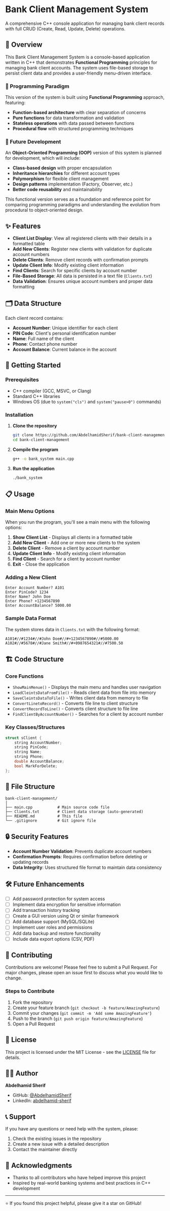 # Bank Client Management System

A comprehensive C++ console application for managing bank client records with full CRUD (Create, Read, Update, Delete) operations.

## 🏦 Overview

This Bank Client Management System is a console-based application written in C++ that demonstrates **Functional Programming** principles for managing bank client accounts. The system uses file-based storage to persist client data and provides a user-friendly menu-driven interface.

### 🎯 Programming Paradigm

This version of the system is built using **Functional Programming** approach, featuring:
- **Function-based architecture** with clear separation of concerns
- **Pure functions** for data transformation and validation
- **Stateless operations** with data passed between functions
- **Procedural flow** with structured programming techniques

### 🔄 Future Development

An **Object-Oriented Programming (OOP)** version of this system is planned for development, which will include:
- **Class-based design** with proper encapsulation
- **Inheritance hierarchies** for different account types
- **Polymorphism** for flexible client management
- **Design patterns** implementation (Factory, Observer, etc.)
- **Better code reusability** and maintainability

This functional version serves as a foundation and reference point for comparing programming paradigms and understanding the evolution from procedural to object-oriented design.

## ✨ Features

- **Client List Display**: View all registered clients with their details in a formatted table
- **Add New Clients**: Register new clients with validation for duplicate account numbers
- **Delete Clients**: Remove client records with confirmation prompts
- **Update Client Info**: Modify existing client information
- **Find Clients**: Search for specific clients by account number
- **File-Based Storage**: All data is persisted in a text file (`Clients.txt`)
- **Data Validation**: Ensures unique account numbers and proper data formatting

## 🗂️ Data Structure

Each client record contains:
- **Account Number**: Unique identifier for each client
- **PIN Code**: Client's personal identification number
- **Name**: Full name of the client
- **Phone**: Contact phone number
- **Account Balance**: Current balance in the account

## 🚀 Getting Started

### Prerequisites

- C++ compiler (GCC, MSVC, or Clang)
- Standard C++ libraries
- Windows OS (due to `system("cls")` and `system("pause>0")` commands)

### Installation

1. **Clone the repository**
   ```bash
   git clone https://github.com/AbdelhamidSherif/bank-client-management.git
   cd bank-client-management
   ```

2. **Compile the program**
   ```bash
   g++ -o bank_system main.cpp
   ```

3. **Run the application**
   ```bash
   ./bank_system
   ```

## 📋 Usage

### Main Menu Options

When you run the program, you'll see a main menu with the following options:

1. **Show Client List** - Displays all clients in a formatted table
2. **Add New Client** - Add one or more new clients to the system
3. **Delete Client** - Remove a client by account number
4. **Update Client Info** - Modify existing client information
5. **Find Client** - Search for a client by account number
6. **Exit** - Close the application

### Adding a New Client

```
Enter Account Number? A101
Enter PinCode? 1234
Enter Name? John Doe
Enter Phone? +1234567890
Enter AccountBalance? 5000.00
```

### Sample Data Format

The system stores data in `Clients.txt` with the following format:
```
A101#//#1234#//#John Doe#//#+1234567890#//#5000.00
A102#//#5678#//#Jane Smith#//#+0987654321#//#7500.50
```

## 🏗️ Code Structure

### Core Functions

- `ShowMainMenue()` - Displays the main menu and handles user navigation
- `LoadCleintsDataFromFile()` - Reads client data from file into memory
- `SaveCleintsDataToFile()` - Writes client data from memory to file
- `ConvertLinetoRecord()` - Converts file line to client structure
- `ConvertRecordToLine()` - Converts client structure to file line
- `FindClientByAccountNumber()` - Searches for a client by account number

### Key Classes/Structures

```cpp
struct sClient {
    string AccountNumber;
    string PinCode;
    string Name;
    string Phone;
    double AccountBalance;
    bool MarkForDelete;
};
```

## 📁 File Structure

```
bank-client-management/
│
├── main.cpp           # Main source code file
├── Clients.txt        # Client data storage (auto-generated)
├── README.md          # This file
└── .gitignore         # Git ignore file
```

## 🔒 Security Features

- **Account Number Validation**: Prevents duplicate account numbers
- **Confirmation Prompts**: Requires confirmation before deleting or updating records
- **Data Integrity**: Uses structured file format to maintain data consistency

## 🛠️ Future Enhancements

- [ ] Add password protection for system access
- [ ] Implement data encryption for sensitive information
- [ ] Add transaction history tracking
- [ ] Create a GUI version using Qt or similar framework
- [ ] Add database support (MySQL/SQLite)
- [ ] Implement user roles and permissions
- [ ] Add data backup and restore functionality
- [ ] Include data export options (CSV, PDF)

## 🤝 Contributing

Contributions are welcome! Please feel free to submit a Pull Request. For major changes, please open an issue first to discuss what you would like to change.

### Steps to Contribute

1. Fork the repository
2. Create your feature branch (`git checkout -b feature/AmazingFeature`)
3. Commit your changes (`git commit -m 'Add some AmazingFeature'`)
4. Push to the branch (`git push origin feature/AmazingFeature`)
5. Open a Pull Request

## 📝 License

This project is licensed under the MIT License - see the [LICENSE](LICENSE) file for details.

## 👨‍💻 Author

**Abdelhamid Sherif**
- GitHub: [@AbdelhamidSherif](https://github.com/AbdelhamidSherif)
- LinkedIn: [abdelhamid-sherif](https://linkedin.com/in/abdelhamid-sherif)

## 📞 Support

If you have any questions or need help with the system, please:
1. Check the existing issues in the repository
2. Create a new issue with a detailed description
3. Contact the maintainer directly

## 🙏 Acknowledgments

- Thanks to all contributors who have helped improve this project
- Inspired by real-world banking systems and best practices in C++ development

---

⭐ If you found this project helpful, please give it a star on GitHub!
